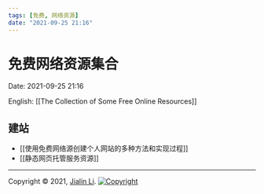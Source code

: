```yaml
---
tags: [免费, 网络资源]
date: "2021-09-25 21:16"
---
```

# 免费网络资源集合
Date:  2021-09-25 21:16

English: [[The Collection of Some Free Online Resources]]

## 建站
* [[使用免费网络源创建个人网站的多种方法和实现过程]]
* [[静态网页托管服务资源]]


---
Copyright © 2021, [Jialin Li](https://github.com/keyskull).  [![Copyright](https://i.creativecommons.org/l/by-nc/4.0/80x15.png)](/LICENSE)